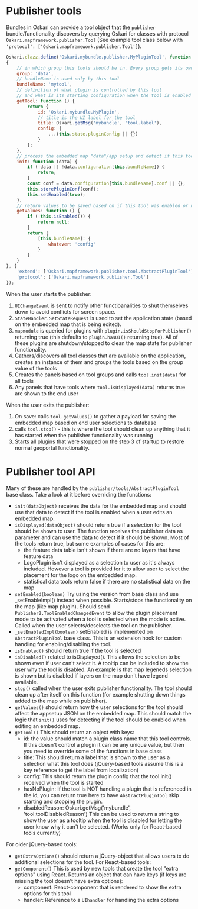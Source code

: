 # Publisher tools

Bundles in Oskari can provide a tool object that the `publisher` bundle/functionality discovers by querying Oskari for classes with protocol `Oskari.mapframework.publisher.Tool` (See example tool class below with `'protocol': ['Oskari.mapframework.publisher.Tool']`).

```javascript
Oskari.clazz.define('Oskari.mybundle.publisher.MyPluginTool', function () {},
{
    // in which group this tools should be in. Every group gets its own panel in publisher UI
    group: 'data',
    // bundleName is used only by this tool
    bundleName: 'mytool',
    // definition of what plugin is controlled by this tool
    // and what is its starting configuration when the tool is enabled
    getTool: function () {
        return {
            id: 'Oskari.mybundle.MyPlugin',
            // title is the UI label for the tool
            title: Oskari.getMsg('mybundle', 'tool.label'),
            config: {
                ...(this.state.pluginConfig || {})
            }
        };
    },
    // process the embedded map "data"/app setup and detect if this tool was enabled on it
    init: function (data) {
        if (!data || !data.configuration[this.bundleName]) {
            return;
        }
        const conf = data.configuration[this.bundleName].conf || {};
        this.storePluginConf(conf);
        this.setEnabled(true);
    },
    // return values to be saved based on if this tool was enabled or not
    getValues: function () {
        if (!this.isEnabled()) {
            return null;
        }
        return {
            [this.bundleName]: {
                whatever: 'config'
            }
        }
    }
}, {
    'extend': ['Oskari.mapframework.publisher.tool.AbstractPluginTool'],
    'protocol': ['Oskari.mapframework.publisher.Tool']
});
```

When the user starts the publisher:
1) `UIChangeEvent` is sent to notify other functioanalities to shut themselves down to avoid conflicts for screen space.
2) `StateHandler.SetStateRequest` is used to set the application state (based on the embedded map that is being edited).
3) `mapmodule` is queried for plugins with `plugin.isShouldStopForPublisher()` returning true (this defaults to `plugin.hasUI()` returning true). All of these plugins are shutdown/stopped to clean the map state for publisher functionality.
4) Gathers/discovers all tool classes that are available on the application, creates an instance of them and groups the tools based on the group value of the tools
5) Creates the panels based on tool groups and calls `tool.init(data)` for all tools
6) Any panels that have tools where `tool.isDisplayed(data)` returns true are shown to the end user

When the user exits the publisher:
1) On save: calls `tool.getValues()` to gather a payload for saving the embedded map based on end user selections to database
2) calls `tool.stop()` - this is where the tool should clean up anything that it has started when the publisher functionality was running
3) Starts all plugins that were stopped on the step 3 of startup to restore normal geoportal functionality.

# Publisher tool API

Many of these are handled by the `publisher/tools/AbstractPluginTool` base class. Take a look at it before overriding the functions:

- `init(dataObject)` receives the data for the embedded map and should use that data to detect if the tool is enabled when a user edits an embedded map.
- `isDisplayed(dataObject)` should return true if a selection for the tool should be shown to user. The function receives the publisher data as parameter and can use the data to detect if it should be shown. Most of the tools return true, but some examples of cases for this are:
    - the feature data table isn't shown if there are no layers that have feature data
    - LogoPlugin isn't displayed as a selection to user as it's always included. However a tool is provided for it to allow user to select the placement for the logo on the embedded map.
    - statistical data tools return false if there are no statistical data on the map
- `setEnabled(boolean)` Try using the version from base class and use _setEnableImpl() instead when possible. Starts/stops the functionality on the map (like map plugin). Should send `Publisher2.ToolEnabledChangedEvent` to allow the plugin placement mode to be activated when a tool is selected when the mode is active. Called when the user selects/deselects the tool on the publisher.
- `_setEnabledImpl(boolean)` setEnabled is implemented on `AbstractPluginTool` base class. This is an extension hook for custom handling for enabling/disabling the tool.
- `isEnabled()` should return true if the tool is selected
- `isDisabled()` related to isDisplayed(). This allows the selection to be shown even if user can't select it. A tooltip can be included to show the user why the tool is disabled. An example is that map legeneds selection is shown but is disabled if layers on the map don't have legend available.
- `stop()` called when the user exits publisher functionality. The tool should clean up after itself on this function (for example shutting down things added to the map while on publisher).
- `getValues()` should return how the user selections for the tool should affect the appsetup JSON on the embedded map. This should match the logic that `init()` uses for detecting if the tool should be enabled when editing an embedded map.
- `getTool()` This should return an object with keys:
    - id: the value should match a plugin class name that this tool controls. If this doesn't control a plugin it can be any unique value, but then you need to override some of the functions in base class
    - title: This should return a label that is shown to the user as a selection what this tool does (jQuery-based tools assume this is a key reference to get the label from localization)
    - config: This should return the plugin config that the tool.init() received when the tool is started
    - hasNoPlugin: If the tool is NOT handling a plugin that is referenced in the id, you can return true here to have `AbstractPluginTool` skip starting and stopping the plugin.
    - disabledReason: Oskari.getMsg('mybundle', 'tool.toolDisabledReason') This can be used to return a string to show the user as a tooltip when the tool is disabled for letting the user know why it can't be selected. (Works only for React-based tools currently)

For older jQuery-based tools:
- `getExtraOptions()` should return a jQuery-object that allows users to do additional selections for the tool.
For React-based tools:
- `getComponent()` This is used by new tools that create the tool "extra options" using React. Returns an object that can have keys (if keys are missing the tool doesn't have extra options):
    - component: React-component that is rendered to show the extra options for this tool
    - handler: Reference to a `UIhandler` for handling the extra options
